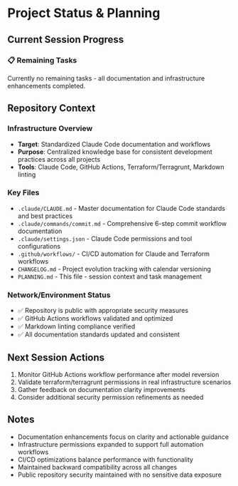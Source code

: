 # Project Status & Planning

## Current Session Progress

### 📋 Remaining Tasks

Currently no remaining tasks - all documentation and infrastructure enhancements completed.

## Repository Context

### Infrastructure Overview

- **Target**: Standardized Claude Code documentation and workflows
- **Purpose**: Centralized knowledge base for consistent development practices across all projects
- **Tools**: Claude Code, GitHub Actions, Terraform/Terragrunt, Markdown linting

### Key Files

- `.claude/CLAUDE.md` - Master documentation for Claude Code standards and best practices
- `.claude/commands/commit.md` - Comprehensive 6-step commit workflow documentation
- `.claude/settings.json` - Claude Code permissions and tool configurations
- `.github/workflows/` - CI/CD automation for Claude and Terraform workflows
- `CHANGELOG.md` - Project evolution tracking with calendar versioning
- `PLANNING.md` - This file - session context and task management

### Network/Environment Status

- ✅ Repository is public with appropriate security measures
- ✅ GitHub Actions workflows validated and optimized
- ✅ Markdown linting compliance verified
- ✅ All documentation standards updated and consistent

## Next Session Actions

1. Monitor GitHub Actions workflow performance after model reversion
2. Validate terraform/terragrunt permissions in real infrastructure scenarios
3. Gather feedback on documentation clarity improvements
4. Consider additional security permission refinements as needed

## Notes

- Documentation enhancements focus on clarity and actionable guidance
- Infrastructure permissions expanded to support full automation workflows
- CI/CD optimizations balance performance with functionality
- Maintained backward compatibility across all changes
- Public repository security maintained with no sensitive data exposure
